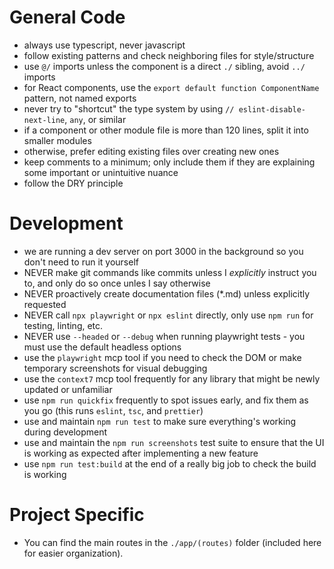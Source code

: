# General Code

- always use typescript, never javascript
- follow existing patterns and check neighboring files for style/structure
- use `@/` imports unless the component is a direct `./` sibling, avoid `../` imports
- for React components, use the `export default function ComponentName` pattern, not named exports
- never try to "shortcut" the type system by using `// eslint-disable-next-line`, `any`, or similar
- if a component or other module file is more than 120 lines, split it into smaller modules
- otherwise, prefer editing existing files over creating new ones
- keep comments to a minimum; only include them if they are explaining some important or unintuitive nuance
- follow the DRY principle

# Development

- we are running a dev server on port 3000 in the background so you don't need to run it yourself
- NEVER make git commands like commits unless I _explicitly_ instruct you to, and only do so once unles I say otherwise
- NEVER proactively create documentation files (\*.md) unless explicitly requested
- NEVER call `npx playwright` or `npx eslint` directly, only use `npm run` for testing, linting, etc.
- NEVER use `--headed` or `--debug` when running playwright tests - you must use the default headless options
- use the `playwright` mcp tool if you need to check the DOM or make temporary screenshots for visual debugging
- use the `context7` mcp tool frequently for any library that might be newly updated or unfamiliar
- use `npm run quickfix` frequently to spot issues early, and fix them as you go (this runs `eslint`, `tsc`, and `prettier`)
- use and maintain `npm run test` to make sure everything's working during development
- use and maintain the `npm run screenshots` test suite to ensure that the UI is working as expected after implementing a new feature
- use `npm run test:build` at the end of a really big job to check the build is working

# Project Specific

- You can find the main routes in the `./app/(routes)` folder (included here for easier organization).
